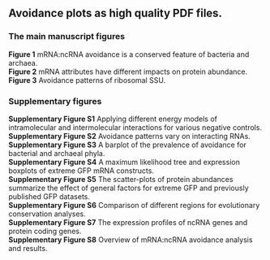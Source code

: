 ## Avoidance plots as high quality PDF files.

### The main manuscript figures  
<strong>Figure 1</strong>  mRNA:ncRNA avoidance is a conserved feature of bacteria and archaea.  
<strong>Figure 2</strong>  mRNA attributes have different impacts on protein abundance.  
<strong>Figure 3</strong>  Avoidance patterns of ribosomal SSU.  

### Supplementary figures  
<strong>Supplementary Figure S1</strong>  Applying different energy models of intramolecular and intermolecular interactions for various negative controls.  
<strong>Supplementary Figure S2</strong>  Avoidance patterns vary on interacting RNAs.  
<strong>Supplementary Figure S3</strong>  A barplot of the prevalence of avoidance for bacterial and archaeal phyla.  
<strong>Supplementary Figure S4</strong>  A maximum likelihood tree and expression boxplots of extreme GFP mRNA constructs.  
<strong>Supplementary Figure S5</strong>  The scatter-plots of protein abundances summarize the effect of general factors for extreme GFP and previously published GFP datasets.  
<strong>Supplementary Figure S6</strong>  Comparison of different regions for evolutionary conservation analyses.  
<strong>Supplementary Figure S7</strong>  The expression profiles of ncRNA genes and protein coding genes.  
<strong>Supplementary Figure S8</strong>  Overview of mRNA:ncRNA avoidance analysis and results.  





